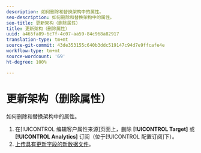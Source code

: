 ```yaml
---
description: 如何删除和替换架构中的属性。
seo-description: 如何删除和替换架构中的属性。
seo-title: 更新架构（删除属性）
title: 更新架构（删除属性）
uuid: a465fa89-6c7f-4c07-aa59-84c968a82917
translation-type: tm+mt
source-git-commit: 43de353155c640b3ddc519147c94d7e9ffcafe4e
workflow-type: tm+mt
source-wordcount: '69'
ht-degree: 100%

---
```



# 更新架构（删除属性）

如何删除和替换架构中的属性。

1. 在[!UICONTROL 编辑客户属性来源]页面上，删除 **[!UICONTROL Target]** 或 **[!UICONTROL Analytics]** 订阅（位于[!UICONTROL 配置订阅]下）。
1. [上传具有更新字段的新数据文件](../attributes/t-crs-usecase.md#task_BCC327B2A0EF4A1BBB2934013AB92B78)。
